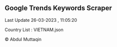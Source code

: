 

## Google Trends Keywords Scraper 
 
Last Update 26-03-2023 , 11:05:20

Country List :
VIETNAM.json



© Abdul Muttaqin 
